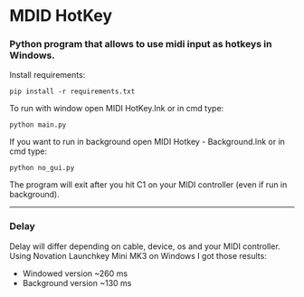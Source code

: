 # MDID HotKey 
### Python program that allows to use midi input as hotkeys in Windows. 
  
Install requirements:
```
pip install -r requirements.txt
```
To run with window open MIDI HotKey.lnk or in cmd type:
```
python main.py
``` 
If you want to run in background open MIDI Hotkey - Background.lnk or in cmd type:
```
python no_gui.py
```

The program will exit after you hit C1 on your MIDI controller (even if run in background).  

---

### Delay  
Delay will differ depending on cable, device, os and your MIDI controller.  
Using Novation Launchkey Mini MK3 on Windows I got those results:
* Windowed version ~260 ms  
* Background version ~130 ms
